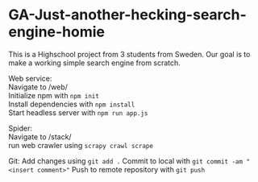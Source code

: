 # GA-Just-another-hecking-search-engine-homie
This is a Highschool project from 3 students from Sweden. Our goal is to make a working simple search engine from scratch. 

Web service:  
Navigate to /web/  
Initialize npm with ``npm init``  
Install dependencies with ``npm install``  
Start headless server with ``npm run app.js``  

Spider:  
Navigate to /stack/  
run web crawler using ``scrapy crawl scrape``  

Git:
Add changes using ``git add .``
Commit to local with ``git commit -am "<insert comment>"``
Push to remote repository with ``git push``
